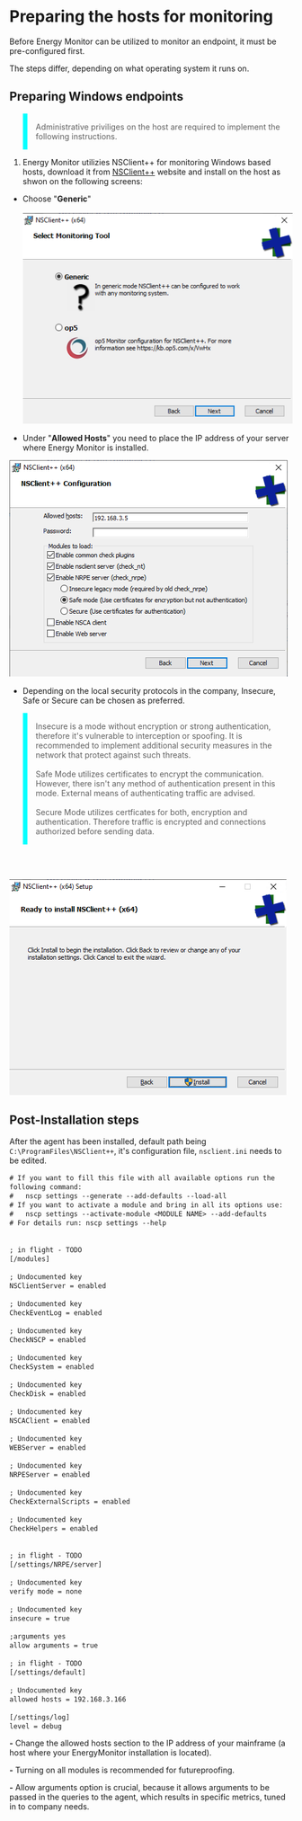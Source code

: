 # Preparing the hosts for monitoring

Before Energy Monitor can be utilized to monitor an endpoint, it must be pre-configured first. 

The steps differ, depending on what operating system it runs on. 

## Preparing Windows endpoints

<blockquote style="border-left: 8px solid cyan; padding: 15px;"> Administrative priviliges on the host are required to implement the following instructions. 
</blockquote>

1. Energy Monitor utilizies NSClient++ for monitoring Windows based hosts, download it from [NSClient++](https://www.nsclient.org/download/) website and install on the host as shwon on the following screens:

- Choose "**Generic**"
<br></br>
 ![NSC](/media/04_01_nsc_1.png)

- Under "**Allowed Hosts**" you need to place the IP address of your server where Energy Monitor is installed.

![NSC](/media/04_01_nsc_2.png)

- Depending on the local security protocols in the company, Insecure, Safe or Secure can be chosen as preferred. 

<blockquote style="border-left: 8px solid cyan; padding: 15px;"> 
Insecure is a mode without encryption or strong authentication, therefore it's vulnerable to interception or spoofing. It is recommended to implement additional security measures in the network that protect against such threats.
<br></br>
Safe Mode utilizes certificates to encrypt the communication. However, there isn't any method of authentication present in this mode. External means of authenticating traffic are advised. 
<br></br>
Secure Mode utilizes certficates for both, encryption and authentication. Therefore traffic is encrypted and connections authorized before sending data.
</blockquote>
<br></br>

![NSC](/media/04_01_nsc_3.png)


## Post-Installation steps

After the agent has been installed, default path being `C:\ProgramFiles\NSClient++`, it's configuration file, `nsclient.ini` needs to be edited.



````
# If you want to fill this file with all available options run the following command:
#   nscp settings --generate --add-defaults --load-all
# If you want to activate a module and bring in all its options use:
#   nscp settings --activate-module <MODULE NAME> --add-defaults
# For details run: nscp settings --help


; in flight - TODO
[/modules]

; Undocumented key
NSClientServer = enabled

; Undocumented key
CheckEventLog = enabled

; Undocumented key
CheckNSCP = enabled

; Undocumented key
CheckSystem = enabled

; Undocumented key
CheckDisk = enabled

; Undocumented key
NSCAClient = enabled

; Undocumented key
WEBServer = enabled

; Undocumented key
NRPEServer = enabled

; Undocumented key
CheckExternalScripts = enabled

; Undocumented key
CheckHelpers = enabled


; in flight - TODO
[/settings/NRPE/server]

; Undocumented key
verify mode = none

; Undocumented key
insecure = true

;arguments yes
allow arguments = true

; in flight - TODO
[/settings/default]

; Undocumented key
allowed hosts = 192.168.3.166

[/settings/log]
level = debug
````

**-** Change the allowed hosts section to the IP address of your mainframe (a host where your EnergyMonitor installation is located).

**-** Turning on all modules is recommended for futureproofing. 

**-** Allow arguments option is crucial, because it allows arguments to be passed in the queries to the agent, which results in specific metrics, tuned in to company needs. 


